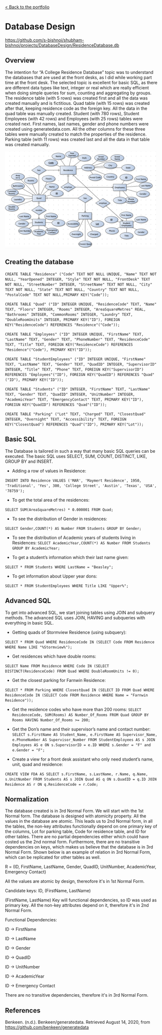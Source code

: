 [< Back to the portfolio](https://s-bishnoi.github.io/shubham-bishnoi/)

# Database Design

https://github.com/s-bishnoi/shubham-bishnoi/projects/DatabaseDesign/ResidenceDatabase.db
 
## Overview

The intention for “A College Residence Database” topic was to understand the databases that are used at the front desks, as I did while working part time at the front desk. The selected topic is excellent for basic SQL, as there are different data types like text, integer or real which are really efficient when doing simple queries for sum, counting and aggregating by groups. The residence table (with 5 rows) was created first and all the data was created manually and is fictitious. Quad table (with 15 rows) was created after that, keeping residence code as the foreign key. All the data in the quad table was manually created. Student (with 780 rows), Student Employees (with 42 rows) and Employees (with 25 rows) tables were created next. First names, last names, gender and phone numbers were created using generatedata.com. All the other columns for these three tables were manually created to match the properties of the residence. Parking table (with 11 rows) was created last and all the data in that table was created manually.

[<img src="./photo.png" width="500"/>](./photo.png)

## Creating the database

`CREATE TABLE "Residence" ("Code" TEXT NOT NULL UNIQUE, "Name" TEXT NOT NULL, "YearOpened" INTEGER, "Style" TEXT NOT NULL, "FrontDesk" TEXT NOT NULL, "StreetNumber" INTEGER, "StreetName" TEXT NOT NULL, "City" TEXT NOT NULL, "State" TEXT NOT NULL, "Country" TEXT NOT NULL, "PostalCode" TEXT NOT NULL,PRIMARY KEY("Code"));`

`CREATE TABLE "Quad" ("ID" INTEGER UNIQUE, "ResidenceCode" TEXT, "Name" TEXT, "Floors" INTEGER, "Rooms" INTEGER, "AreaSquareMetres" REAL, "Bathrooms" INTEGER, "CommonRooms" INTEGER, "Laundry" TEXT, "DoubleRoomUnits" INTEGER, PRIMARY KEY("ID"), FOREIGN KEY("ResidenceCode") REFERENCES "Residence"("Code"));`

`CREATE TABLE "Employees" ("ID" INTEGER UNIQUE, "FirstName" TEXT, "LastName" TEXT, "Gender" TEXT, "PhoneNumber" TEXT, "ResidenceCode" TEXT, "Title" TEXT, FOREIGN KEY("ResidenceCode") REFERENCES "Residence"("Code"), PRIMARY KEY("ID"));`

`CREATE TABLE "StudentEmployees" ("ID" INTEGER UNIQUE, "FirstName" TEXT, "LastName" TEXT, "Gender" TEXT, "QuadID" INTEGER, "SupervisorID" INTEGER, "Title" TEXT, "Phone" TEXT, FOREIGN KEY("SupervisorID") REFERENCES "Employees"("ID"), FOREIGN KEY("QuadID") REFERENCES "Quad"("ID"), PRIMARY KEY("ID"));`

`CREATE TABLE "Students" ("ID" INTEGER, "FirstName" TEXT, "LastName" TEXT, "Gender" TEXT, "QuadID" INTEGER, "UnitNumber" INTEGER, "AcademicYear" TEXT, "EmergencyContact" TEXT, PRIMARY KEY("ID"), FOREIGN KEY("QuadID") REFERENCES "Quad"("ID"));`

`CREATE TABLE "Parking" ("Lot" TEXT, "Charged" TEXT, "ClosestQuad" INTEGER, "Overnight" TEXT, "Accessibility" TEXT, FOREIGN KEY("ClosestQuad") REFERENCES "Quad"("ID"), PRIMARY KEY("Lot"));`

## Basic SQL

The Database is tailored in such a way that many basic SQL queries can be executed. The basic SQL uses SELECT, SUM, COUNT, DISTINCT, LIKE, GROUP BY and INSERT.

- Adding a row of values in Residence:

`INSERT INTO Residence VALUES ('MAR', 'Maymert Residence', 1950, 'Traditional', 'Yes', 300, 'College Street', 'Austin', 'Texas', 'USA', '78759');`

- To get the total area of the residences:

`SELECT SUM(AreaSquareMetres) * 0.000001 FROM Quad;`

- To see the distribution of Gender in residences:

`SELECT Gender,COUNT(*) AS Number FROM Students GROUP BY Gender;`

- To see the distribution of Academic years of students living in Residences:
`SELECT AcademicYear,COUNT(*) AS Number FROM Students GROUP BY AcademicYear;`

- To get a student’s information which their last name given:

`SELECT * FROM Students WHERE LastName = "Beasley";`

- To get information about Upper year dons:

`SELECT * FROM StudentEmployees WHERE Title LIKE "Upper%";`


## Advanced SQL

To get into advanced SQL, we start joining tables using JOIN and subquery methods. The advanced SQL uses JOIN, HAVING and subqueries with everything in basic SQL.

- Getting quads of Stormview Residence (using subquery):

`SELECT * FROM Quad WHERE ResidenceCode IN (SELECT Code FROM Residence WHERE Name LIKE "%Stormview%");`

- Get residences which have double rooms:

`SELECT Name FROM Residence WHERE Code IN (SELECT DISTINCT(ResidenceCode) FROM Quad WHERE DoubleRoomUnits != 0);`

- Get the closest parking for Farnwin Residence:

`SELECT * FROM Parking WHERE ClosestQuad IN (SELECT ID FROM Quad WHERE ResidenceCode IN (SELECT Code FROM Residence WHERE Name = "Farnwin Residence"));`

- Get the residence codes who have more than 200 rooms:
`SELECT ResidenceCode, SUM(Rooms) AS Number_Of_Rooms FROM Quad GROUP BY Rooms HAVING Number_Of_Rooms >= 200;`

- Get the Don’s name and their supervisor’s name and contact number:
`SELECT s.FirstName AS Student_Name, e.FirstName AS Supervisor_Name, e.PhoneNumber AS Supervisor_Number FROM StudentEmployees AS s JOIN Employees AS e ON s.SupervisorID = e.ID WHERE s.Gender = "F" and e.Gender = "F";`

- Create a view for a front desk assistant who only need student’s name, unit, quad and residence:

`CREATE VIEW FDA AS SELECT s.FirstName, s.LastName, r.Name, q.Name, s.UnitNumber FROM Students AS s JOIN Quad AS q ON s.QuadID = q.ID JOIN Residence AS r ON q.ResidenceCode = r.Code;`

## Normalization

The database created is in 3rd Normal Form. We will start with the 1st Normal form. The database is designed with atomicity property. All the values in the database are atomic. This leads us to 2nd Normal form, in all the tables, the non-key attributes functionally depend on one primary key of the columns, Lot for parking table, Code for residence table, and ID for other tables. There are no partial dependencies either which could have costed us the 2nd normal form. Furthermore, there are no transitive dependencies on keys, which makes us believe that the database is in 3rd Normal Form. Shown below is an example of relation in 3rd Normal Form, which can be replicated for other tables as well.


R = (ID, FirstName, LastName, Gender, QuadID, UnitNumber, AcademicYear, Emergency Contact)

All the values are atomic by design, thereofore it's in 1st Normal Form.

Candidate keys: ID, (FirstName, LastName)

(FirstName, LastName) Key will functional dependencies, so ID was used as primary key. All the non-key attributes depend on it, therefore it's in 2nd Normal Form.

Functional Dependencies:

ID -> FirstName

ID -> LastName

ID -> Gender

ID -> QuadID

ID -> UnitNumber

ID -> AcademicYear

ID -> Emergency Contact

There are no transitive dependencies, therefore it's in 3rd Normal Form.

## References

Benkeen. (n.d.). Benkeen/generatedata. Retrieved August 14, 2020, from https://github.com/benkeen/generatedata